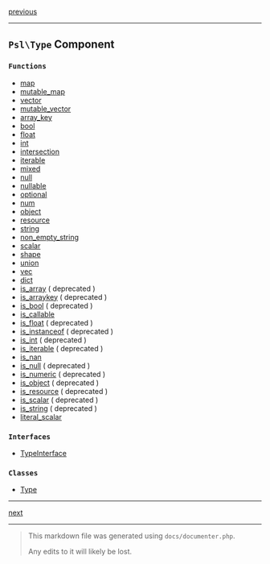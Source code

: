 [previous](str-grapheme.md)

---

## `Psl\Type` Component

### `Functions`

- [map](./../../src/Psl/Type/map.php#L21)
- [mutable_map](./../../src/Psl/Type/mutable_map.php#L21)
- [vector](./../../src/Psl/Type/vector.php#L19)
- [mutable_vector](./../../src/Psl/Type/mutable_vector.php#L19)
- [array_key](./../../src/Psl/Type/array_key.php#L10)
- [bool](./../../src/Psl/Type/bool.php#L10)
- [float](./../../src/Psl/Type/float.php#L10)
- [int](./../../src/Psl/Type/int.php#L10)
- [intersection](./../../src/Psl/Type/intersection.php#L20)
- [iterable](./../../src/Psl/Type/iterable.php#L20)
- [mixed](./../../src/Psl/Type/mixed.php#L10)
- [null](./../../src/Psl/Type/null.php#L10)
- [nullable](./../../src/Psl/Type/nullable.php#L18)
- [optional](./../../src/Psl/Type/optional.php#L14)
- [num](./../../src/Psl/Type/num.php#L10)
- [object](./../../src/Psl/Type/object.php#L14)
- [resource](./../../src/Psl/Type/resource.php#L12)
- [string](./../../src/Psl/Type/string.php#L10)
- [non_empty_string](./../../src/Psl/Type/non_empty_string.php#L10)
- [scalar](./../../src/Psl/Type/scalar.php#L10)
- [shape](./../../src/Psl/Type/shape.php#L15)
- [union](./../../src/Psl/Type/union.php#L20)
- [vec](./../../src/Psl/Type/vec.php#L18)
- [dict](./../../src/Psl/Type/dict.php#L20)
- [is_array](./../../src/Psl/Type/is_array.php#L20) ( deprecated )
- [is_arraykey](./../../src/Psl/Type/is_arraykey.php#L18) ( deprecated )
- [is_bool](./../../src/Psl/Type/is_bool.php#L20) ( deprecated )
- [is_callable](./../../src/Psl/Type/is_callable.php#L18)
- [is_float](./../../src/Psl/Type/is_float.php#L20) ( deprecated )
- [is_instanceof](./../../src/Psl/Type/is_instanceof.php#L22) ( deprecated )
- [is_int](./../../src/Psl/Type/is_int.php#L20) ( deprecated )
- [is_iterable](./../../src/Psl/Type/is_iterable.php#L20) ( deprecated )
- [is_nan](./../../src/Psl/Type/is_nan.php#L14)
- [is_null](./../../src/Psl/Type/is_null.php#L18) ( deprecated )
- [is_numeric](./../../src/Psl/Type/is_numeric.php#L20) ( deprecated )
- [is_object](./../../src/Psl/Type/is_object.php#L20) ( deprecated )
- [is_resource](./../../src/Psl/Type/is_resource.php#L22) ( deprecated )
- [is_scalar](./../../src/Psl/Type/is_scalar.php#L20) ( deprecated )
- [is_string](./../../src/Psl/Type/is_string.php#L20) ( deprecated )
- [literal_scalar](./../../src/Psl/Type/literal_scalar.php#L18)

### `Interfaces`

- [TypeInterface](./../../src/Psl/Type/TypeInterface.php#L14)

### `Classes`

- [Type](./../../src/Psl/Type/Type.php#L15)



---

[next](vec.md)

---

> This markdown file was generated using `docs/documenter.php`.
>
> Any edits to it will likely be lost.
